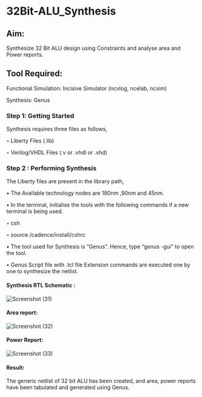 # 32Bit-ALU_Synthesis

## Aim:

Synthesize 32 Bit ALU design using Constraints and analyse area and Power reports.

## Tool Required:

Functional Simulation: Incisive Simulator (ncvlog, ncelab, ncsim)

Synthesis: Genus

### Step 1: Getting Started

Synthesis requires three files as follows,

◦ Liberty Files (.lib)

◦ Verilog/VHDL Files (.v or .vhdl or .vhd)

### Step 2 : Performing Synthesis

The Liberty files are present in the library path,

• The Available technology nodes are 180nm ,90nm and 45nm.

• In the terminal, initialise the tools with the following commands if a new terminal is being
used.

◦ csh

◦ source /cadence/install/cshrc

• The tool used for Synthesis is “Genus”. Hence, type “genus -gui” to open the tool.

• Genus Script file with .tcl file Extension commands are executed one by one to synthesize the netlist.

#### Synthesis RTL Schematic :
![Screenshot (31)](https://github.com/user-attachments/assets/ca5383d6-e8cd-4bce-8a89-a5b55edc893c)

#### Area report:
![Screenshot (32)](https://github.com/user-attachments/assets/482cbbc6-38ea-41d0-8a08-9492750a8d59)

#### Power Report:
![Screenshot (33)](https://github.com/user-attachments/assets/311d21d1-9b63-4961-9104-575c172c8c4e)

#### Result: 

The generic netlist of 32 bit ALU  has been created, and area, power reports have been tabulated and generated using Genus.
